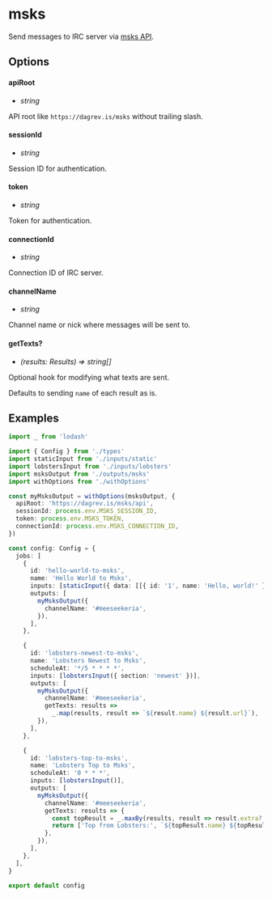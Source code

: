 # msks

Send messages to IRC server via [msks API](https://github.com/daGrevis/msks).

## Options

#### apiRoot
- _string_

API root like `https://dagrev.is/msks` without trailing slash.

#### sessionId
- _string_

Session ID for authentication.

#### token
- _string_

Token for authentication.

#### connectionId
- _string_

Connection ID of IRC server.

#### channelName
- _string_

Channel name or nick where messages will be sent to.

#### getTexts?
- _(results: Results) => string[]_

Optional hook for modifying what texts are sent.

Defaults to sending `name` of each result as is.

## Examples

```ts
import _ from 'lodash'

import { Config } from './types'
import staticInput from './inputs/static'
import lobstersInput from './inputs/lobsters'
import msksOutput from './outputs/msks'
import withOptions from './withOptions'

const myMsksOutput = withOptions(msksOutput, {
  apiRoot: 'https://dagrev.is/msks/api',
  sessionId: process.env.MSKS_SESSION_ID,
  token: process.env.MSKS_TOKEN,
  connectionId: process.env.MSKS_CONNECTION_ID,
})

const config: Config = {
  jobs: [
    {
      id: 'hello-world-to-msks',
      name: 'Hello World to Msks',
      inputs: [staticInput({ data: [[{ id: '1', name: 'Hello, world!' }]] })],
      outputs: [
        myMsksOutput({
          channelName: '#meeseekeria',
        }),
      ],
    },

    {
      id: 'lobsters-newest-to-msks',
      name: 'Lobsters Newest to Msks',
      scheduleAt: '*/5 * * * *',
      inputs: [lobstersInput({ section: 'newest' })],
      outputs: [
        myMsksOutput({
          channelName: '#meeseekeria',
          getTexts: results =>
            _.map(results, result => `${result.name} ${result.url}`),
        }),
      ],
    },

    {
      id: 'lobsters-top-to-msks',
      name: 'Lobsters Top to Msks',
      scheduleAt: '0 * * *',
      inputs: [lobstersInput()],
      outputs: [
        myMsksOutput({
          channelName: '#meeseekeria',
          getTexts: results => {
            const topResult = _.maxBy(results, result => result.extra?.score)!
            return ['Top from Lobsters:', `${topResult.name} ${topResult.url}`]
          },
        }),
      ],
    },
  ],
}

export default config
```
